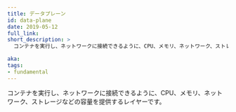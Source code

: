 ```yaml
---
title: データプレーン
id: data-plane
date: 2019-05-12
full_link:
short_description: >
  コンテナを実行し、ネットワークに接続できるように、CPU、メモリ、ネットワーク、ストレージなどの容量を提供するレイヤーです。

aka:
tags:
- fundamental
---
```

  コンテナを実行し、ネットワークに接続できるように、CPU、メモリ、ネットワーク、ストレージなどの容量を提供するレイヤーです。
